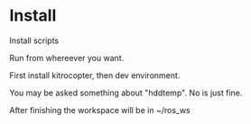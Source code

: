 Install
=======

Install scripts

Run from whereever you want.

First install kitrocopter, then dev environment.

You may be asked something about "hddtemp". No is just fine.

After finishing the workspace will be in ~/ros_ws
